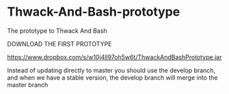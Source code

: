 Thwack-And-Bash-prototype
=========================

The prototype to Thwack And Bash

DOWNLOAD THE FIRST PROTOTYPE

https://www.dropbox.com/s/w10j4ll97oh5w6t/ThwackAndBashPrototype.jar

Instead of updating directly to master you should use the develop branch, 
and when we have a stable version, the develop branch will merge into the master branch